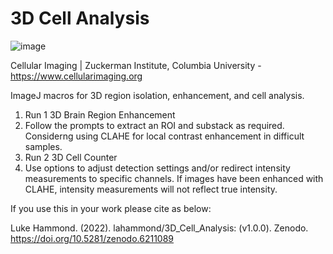 # 3D Cell Analysis
![image](https://user-images.githubusercontent.com/11435058/155027527-443175ee-7529-4a7d-9218-a2fd9899903a.png)

Cellular Imaging | Zuckerman Institute, Columbia University - https://www.cellularimaging.org

ImageJ macros for 3D region isolation, enhancement, and cell analysis.

1. Run 1 3D Brain Region Enhancement
2. Follow the prompts to extract an ROI and substack as required. Considerng using CLAHE for local contrast enhancement in difficult samples.
3. Run 2 3D Cell Counter
4. Use options to adjust detection settings and/or redirect intensity measurements to specific channels. If images have been enhanced with CLAHE, intensity measurements will not reflect true intensity.

If you use this in your work please cite as below:

Luke Hammond. (2022). lahammond/3D_Cell_Analysis: (v1.0.0). Zenodo. https://doi.org/10.5281/zenodo.6211089
